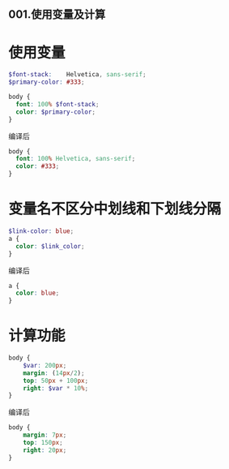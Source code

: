 001.使用变量及计算
---

# 使用变量
```scss
$font-stack:    Helvetica, sans-serif;
$primary-color: #333;

body {
  font: 100% $font-stack;
  color: $primary-color;
}
```

编译后

```css
body {
  font: 100% Helvetica, sans-serif;
  color: #333;
}
```

# 变量名不区分中划线和下划线分隔

```scss
$link-color: blue;
a {
  color: $link_color;
}
```

编译后

```css
a {
  color: blue;
}
```
# 计算功能
```scss
body {
    $var: 200px;
    margin: (14px/2);
    top: 50px + 100px;
    right: $var * 10%;
}
```
编译后
```css
body {
    margin: 7px;
    top: 150px;
    right: 20px;
}
```



